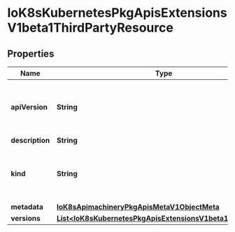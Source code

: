 
# IoK8sKubernetesPkgApisExtensionsV1beta1ThirdPartyResource

## Properties
Name | Type | Description | Notes
------------ | ------------- | ------------- | -------------
**apiVersion** | **String** | APIVersion defines the versioned schema of this representation of an object. Servers should convert recognized schemas to the latest internal value, and may reject unrecognized values. More info: https://git.k8s.io/community/contributors/devel/api-conventions.md#resources |  [optional]
**description** | **String** | Description is the description of this object. |  [optional]
**kind** | **String** | Kind is a string value representing the REST resource this object represents. Servers may infer this from the endpoint the client submits requests to. Cannot be updated. In CamelCase. More info: https://git.k8s.io/community/contributors/devel/api-conventions.md#types-kinds |  [optional]
**metadata** | [**IoK8sApimachineryPkgApisMetaV1ObjectMeta**](IoK8sApimachineryPkgApisMetaV1ObjectMeta.md) | Standard object metadata |  [optional]
**versions** | [**List&lt;IoK8sKubernetesPkgApisExtensionsV1beta1APIVersion&gt;**](IoK8sKubernetesPkgApisExtensionsV1beta1APIVersion.md) | Versions are versions for this third party object |  [optional]



